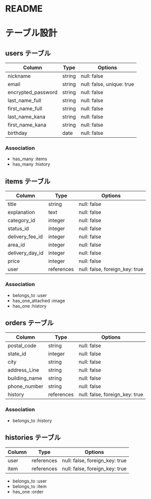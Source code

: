 # README

# テーブル設計

## users テーブル

| Column               | Type    | Options                   |
| -------------------- | ------- | ------------------------- |
| nickname             | string  | null: false               |
| email                | string  | null: false, unique: true | 
| encrypted_password   | string  | null: false               |
| last_name_full       | string  | null: false               |
| first_name_full      | string  | null: false               |
| last_name_kana       | string  | null: false               |
| first_name_kana      | string  | null: false               |
| birthday             | date    | null: false               |


### Association

- has_many :items
- has_many :history



## items テーブル

| Column          | Type       | Options                        |
| --------------- | ---------- | ------------------------------ |
| title           | string     | null: false                    |
| explanation     | text       | null: false                    |
| category_id     | integer    | null: false                    |
| status_id       | integer    | null: false                    |
| delivery_fee_id | integer    | null: false                    |
| area_id         | integer    | null: false                    |
| delivery_day_id | integer    | null: false                    |
| price           | integer    | null: false                    |
| user            | references | null: false, foreign_key: true |


### Association

- belongs_to :user
- has_one_attached :image
- has_one :history



## orders テーブル

| Column               | Type       | Options                           |
| -------------------- | ---------- | --------------------------------- |
| postal_code          | string     | null: false                       |
| state_id             | integer    | null: false                       |
| city                 | string     | null: false                       |
| address_Line         | string     | null: false                       |
| building_name        | string     | null: false                       |
| phone_number         | string     | null: false                       |
| history              | references | null: false, foreign_key: true    |


### Association

- belongs_to :history



## histories テーブル

| Column  | Type       | Options                           |
| ------- | ---------- | --------------------------------- |
| user    | references | null: false, foreign_key: true    |
| item    | references | null: false, foreign_key: true    |



- belongs_to :user
- belongs_to :item 
- has_one :order
